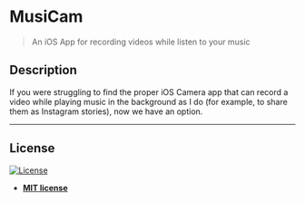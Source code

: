 # MusiCam

> An iOS App for recording videos while listen to your music

## Description
If you were struggling to find the proper iOS Camera app that can record a video while playing music in the background as I do (for example, to share them as Instagram stories), now we have an option.

---

## License

[![License](http://img.shields.io/:license-mit-blue.svg?style=flat-square)](http://badges.mit-license.org)

- **[MIT license](http://opensource.org/licenses/mit-license.php)**
